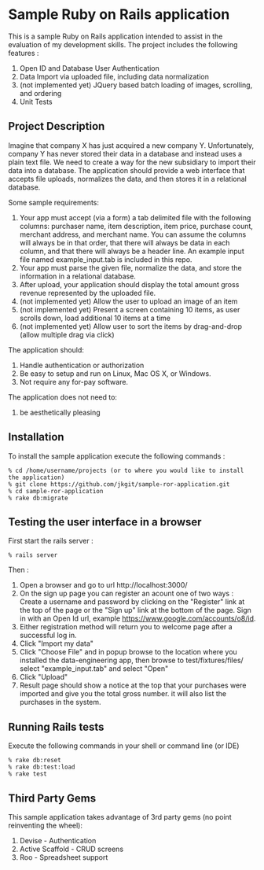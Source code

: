 # Sample Ruby on Rails application
This is a sample Ruby on Rails application intended to assist in the evaluation of my development skills.  The project includes the following features :

1. Open ID and Database User Authentication
1. Data Import via uploaded file, including data normalization
1. (not implemented yet) JQuery based batch loading of images, scrolling, and ordering
1. Unit Tests 

## Project Description
Imagine that company X has just acquired a new company Y.  Unfortunately, company Y has never stored their data in a database and instead uses a plain text file.  We need to create a way for the new subsidiary to import their data into a database.  The application should provide a web interface that accepts file uploads, normalizes the data, and then stores it in a relational database.

Some sample requirements:

1. Your app must accept (via a form) a tab delimited file with the following columns: purchaser name, item description, item price, purchase count, merchant address, and merchant name.  You can assume the columns will always be in that order, that there will always be data in each column, and that there will always be a header line.  An example input file named example_input.tab is included in this repo.
1. Your app must parse the given file, normalize the data, and store the information in a relational database.
1. After upload, your application should display the total amount gross revenue represented by the uploaded file.
1. (not implemented yet) Allow the user to upload an image of an item
1. (not implemented yet) Present a screen containing 10 items, as user scrolls down, load additional 10 items at a time
1. (not implemented yet) Allow user to sort the items by drag-and-drop (allow multiple drag via click)

The application should:

1. Handle authentication or authorization
1. Be easy to setup and run on Linux, Mac OS X, or Windows.
1. Not require any for-pay software.

The application does not need to:

1. be aesthetically pleasing


## Installation

To install the sample application execute the following commands :

    % cd /home/username/projects (or to where you would like to install the application)
    % git clone https://github.com/jkgit/sample-ror-application.git
    % cd sample-ror-application
    % rake db:migrate

## Testing the user interface in a browser

First start the rails server :

    % rails server

Then :

1. Open a browser and go to url http://localhost:3000/
1. On the sign up page you can register an acount one of two ways :
	Create a username and password by clicking on the "Register" link at the top of the page or the "Sign up" link at the bottom of the page.
	Sign in with an Open Id url, example https://www.google.com/accounts/o8/id.
1. Either registration method will return you to welcome page after a successful log in.
1. Click "Import my data"
1. Click "Choose File" and in popup browse to the location where you installed the data-engineering app, then browse to test/fixtures/files/ select "example_input.tab" and select "Open"
1. Click "Upload"
1. Result page should show a notice at the top that your purchases were imported and give you the total gross number.  it will also list the purchases in the system.

## Running Rails tests

Execute the following commands in your shell or command line (or IDE)

    % rake db:reset
    % rake db:test:load
    % rake test

## Third Party Gems

This sample application takes advantage of 3rd party gems (no point reinventing the wheel):

1. Devise - Authentication
1. Active Scaffold - CRUD screens
1. Roo - Spreadsheet support